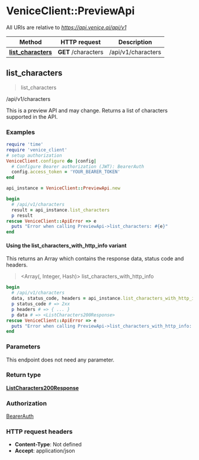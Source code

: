 # VeniceClient::PreviewApi

All URIs are relative to *https://api.venice.ai/api/v1*

| Method | HTTP request | Description |
| ------ | ------------ | ----------- |
| [**list_characters**](PreviewApi.md#list_characters) | **GET** /characters | /api/v1/characters |


## list_characters

> <ListCharacters200Response> list_characters

/api/v1/characters

This is a preview API and may change. Returns a list of characters supported in the API.

### Examples

```ruby
require 'time'
require 'venice_client'
# setup authorization
VeniceClient.configure do |config|
  # Configure Bearer authorization (JWT): BearerAuth
  config.access_token = 'YOUR_BEARER_TOKEN'
end

api_instance = VeniceClient::PreviewApi.new

begin
  # /api/v1/characters
  result = api_instance.list_characters
  p result
rescue VeniceClient::ApiError => e
  puts "Error when calling PreviewApi->list_characters: #{e}"
end
```

#### Using the list_characters_with_http_info variant

This returns an Array which contains the response data, status code and headers.

> <Array(<ListCharacters200Response>, Integer, Hash)> list_characters_with_http_info

```ruby
begin
  # /api/v1/characters
  data, status_code, headers = api_instance.list_characters_with_http_info
  p status_code # => 2xx
  p headers # => { ... }
  p data # => <ListCharacters200Response>
rescue VeniceClient::ApiError => e
  puts "Error when calling PreviewApi->list_characters_with_http_info: #{e}"
end
```

### Parameters

This endpoint does not need any parameter.

### Return type

[**ListCharacters200Response**](ListCharacters200Response.md)

### Authorization

[BearerAuth](../README.md#BearerAuth)

### HTTP request headers

- **Content-Type**: Not defined
- **Accept**: application/json

